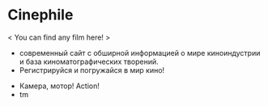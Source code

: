 # Сinephile
< You can find any film here! > 

- современный сайт с обширной информацией о мире киноиндустрии и база киноматографических творений.
- Регистрируйся и погружайся в мир кино! 

* Камера, мотор! Action!
* tm
